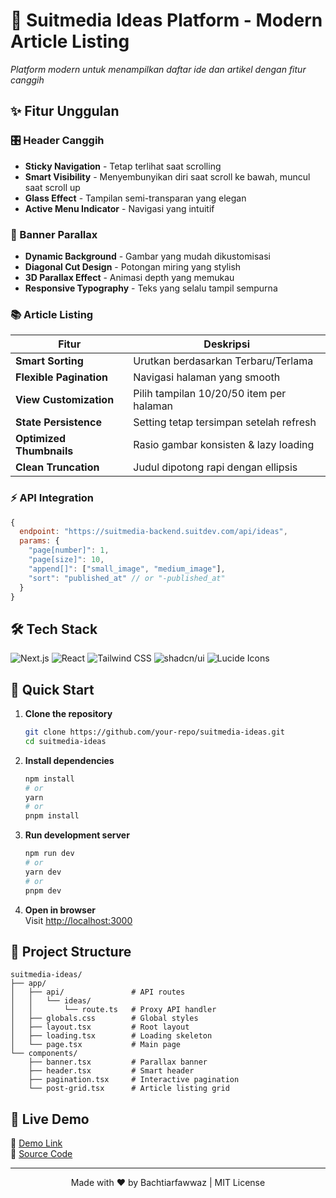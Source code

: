 # 🚀 Suitmedia Ideas Platform - Modern Article Listing 
*Platform modern untuk menampilkan daftar ide dan artikel dengan fitur canggih*

## ✨ Fitur Unggulan

### 🎛️ Header Canggih
- **Sticky Navigation** - Tetap terlihat saat scrolling
- **Smart Visibility** - Menyembunyikan diri saat scroll ke bawah, muncul saat scroll up
- **Glass Effect** - Tampilan semi-transparan yang elegan
- **Active Menu Indicator** - Navigasi yang intuitif

### 🌌 Banner Parallax
- **Dynamic Background** - Gambar yang mudah dikustomisasi
- **Diagonal Cut Design** - Potongan miring yang stylish
- **3D Parallax Effect** - Animasi depth yang memukau
- **Responsive Typography** - Teks yang selalu tampil sempurna

### 📚 Article Listing
| Fitur | Deskripsi |
|-------|-----------|
| **Smart Sorting** | Urutkan berdasarkan Terbaru/Terlama |
| **Flexible Pagination** | Navigasi halaman yang smooth |
| **View Customization** | Pilih tampilan 10/20/50 item per halaman |
| **State Persistence** | Setting tetap tersimpan setelah refresh |
| **Optimized Thumbnails** | Rasio gambar konsisten & lazy loading |
| **Clean Truncation** | Judul dipotong rapi dengan ellipsis |

### ⚡ API Integration
```javascript
{
  endpoint: "https://suitmedia-backend.suitdev.com/api/ideas",
  params: {
    "page[number]": 1,
    "page[size]": 10,
    "append[]": ["small_image", "medium_image"],
    "sort": "published_at" // or "-published_at"
  }
}
```

## 🛠️ Tech Stack

![Next.js](https://img.shields.io/badge/Next.js-000000?logo=nextdotjs&logoColor=white)
![React](https://img.shields.io/badge/React-61DAFB?logo=react&logoColor=black)
![Tailwind CSS](https://img.shields.io/badge/Tailwind_CSS-06B6D4?logo=tailwindcss&logoColor=white)
![shadcn/ui](https://img.shields.io/badge/shadcn/ui-000000?logo=react&logoColor=white)
![Lucide Icons](https://img.shields.io/badge/Lucide_Icons-FF6B6B?logo=react&logoColor=white)

## 🚀 Quick Start

1. **Clone the repository**
   ```bash
   git clone https://github.com/your-repo/suitmedia-ideas.git
   cd suitmedia-ideas
   ```

2. **Install dependencies**  
   ```bash
   npm install
   # or
   yarn
   # or
   pnpm install
   ```

3. **Run development server**
   ```bash
   npm run dev
   # or
   yarn dev
   # or
   pnpm dev
   ```

4. **Open in browser**  
   Visit [http://localhost:3000](http://localhost:3000)

## 📂 Project Structure

```
suitmedia-ideas/
├── app/
│   ├── api/               # API routes
│   │   └── ideas/
│   │       └── route.ts   # Proxy API handler
│   ├── globals.css        # Global styles
│   ├── layout.tsx         # Root layout
│   ├── loading.tsx        # Loading skeleton
│   └── page.tsx           # Main page
└── components/
    ├── banner.tsx         # Parallax banner
    ├── header.tsx         # Smart header
    ├── pagination.tsx     # Interactive pagination
    └── post-grid.tsx      # Article listing grid
```

## 📌 Live Demo

🔗 [Demo Link](https://suitmedia-ideas.vercel.app)  
📂 [Source Code](https://github.com/bachtiarfawwaz/Project-test--Bachtiarfawwaz.git)

---

<div align="center">
  Made with ❤️ by Bachtiarfawwaz | MIT License
</div>
